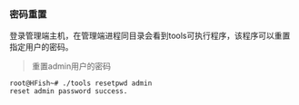 
### 密码重置

  登录管理端主机，在管理端进程同目录会看到tools可执行程序，该程序可以重置指定用户的密码。
  
  > 重置admin用户的密码
  
  ```
  root@HFish~# ./tools resetpwd admin
  reset admin password success.
  ```